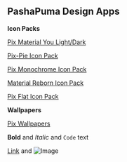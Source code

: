 ## PashaPuma Design Apps

**Icon Packs**

 [Pix Material You Light/Dark](https://pashapuma.github.io/pixMaterial/you_light_dark) 
 
 [Pix-Pie Icon Pack](https://pashapuma.github.io/pixMaterial/pix_pie) 
 
 [Pix Monochrome Icon Pack](https://pashapuma.github.io/pixMaterial/monochrome) 
 
 [Material Reborn Icon Pack](https://pashapuma.github.io/pixMaterial/material_reborn) 
 
 [Pix Flat Icon Pack](https://pashapuma.github.io/pixMaterial/pix_flat) 
 
 **Wallpapers**
 
 [Pix Wallpapers](https://pashapuma.github.io/Wallpapers_app/) 
 






**Bold** and _Italic_ and `Code` text

[Link](url) and ![Image](src)
```
